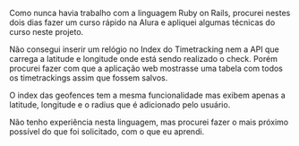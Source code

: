Como nunca havia trabalho com a linguagem Ruby on Rails, procurei nestes dois dias fazer um curso rápido na Alura e apliquei algumas técnicas do curso neste projeto.

Não consegui inserir um relógio no Index do Timetracking nem a API que carrega a latitude e longitude onde está sendo realizado o check. Porém procurei fazer com que a aplicação web mostrasse uma tabela com todos os timetrackings assim que fossem salvos.

O index das geofences tem a mesma funcionalidade mas exibem apenas a latitude, longitude e o radius que é adicionado pelo usuário.

Não tenho experiência nesta linguagem, mas procurei fazer o mais próximo possível do que foi solicitado, com o que eu aprendi.
